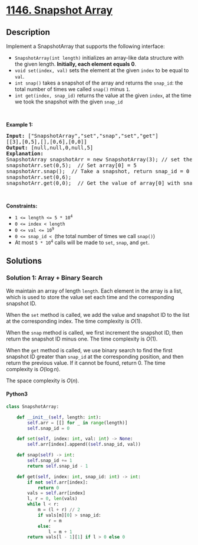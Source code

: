 # [1146. Snapshot Array](https://leetcode.com/problems/snapshot-array)


## Description

<!-- description:start -->

<p>Implement a SnapshotArray that supports the following interface:</p>

<ul>
	<li><code>SnapshotArray(int length)</code> initializes an array-like data structure with the given length. <strong>Initially, each element equals 0</strong>.</li>
	<li><code>void set(index, val)</code> sets the element at the given <code>index</code> to be equal to <code>val</code>.</li>
	<li><code>int snap()</code> takes a snapshot of the array and returns the <code>snap_id</code>: the total number of times we called <code>snap()</code> minus <code>1</code>.</li>
	<li><code>int get(index, snap_id)</code> returns the value at the given <code>index</code>, at the time we took the snapshot with the given <code>snap_id</code></li>
</ul>

<p>&nbsp;</p>
<p><strong class="example">Example 1:</strong></p>

<pre>
<strong>Input:</strong> [&quot;SnapshotArray&quot;,&quot;set&quot;,&quot;snap&quot;,&quot;set&quot;,&quot;get&quot;]
[[3],[0,5],[],[0,6],[0,0]]
<strong>Output:</strong> [null,null,0,null,5]
<strong>Explanation: </strong>
SnapshotArray snapshotArr = new SnapshotArray(3); // set the length to be 3
snapshotArr.set(0,5);  // Set array[0] = 5
snapshotArr.snap();  // Take a snapshot, return snap_id = 0
snapshotArr.set(0,6);
snapshotArr.get(0,0);  // Get the value of array[0] with snap_id = 0, return 5</pre>

<p>&nbsp;</p>
<p><strong>Constraints:</strong></p>

<ul>
	<li><code>1 &lt;= length &lt;= 5 * 10<sup>4</sup></code></li>
	<li><code>0 &lt;= index &lt; length</code></li>
	<li><code>0 &lt;= val &lt;= 10<sup>9</sup></code></li>
	<li><code>0 &lt;= snap_id &lt; </code>(the total number of times we call <code>snap()</code>)</li>
	<li>At most <code>5 * 10<sup>4</sup></code> calls will be made to <code>set</code>, <code>snap</code>, and <code>get</code>.</li>
</ul>

<!-- description:end -->

## Solutions

<!-- solution:start -->

### Solution 1: Array + Binary Search

We maintain an array of length `length`. Each element in the array is a list, which is used to store the value set each time and the corresponding snapshot ID.

When the `set` method is called, we add the value and snapshot ID to the list at the corresponding index. The time complexity is $O(1)$.

When the `snap` method is called, we first increment the snapshot ID, then return the snapshot ID minus one. The time complexity is $O(1)$.

When the `get` method is called, we use binary search to find the first snapshot ID greater than `snap_id` at the corresponding position, and then return the previous value. If it cannot be found, return 0. The time complexity is $O(\log n)$.

The space complexity is $O(n)$.

<!-- tabs:start -->

#### Python3

```python
class SnapshotArray:

    def __init__(self, length: int):
        self.arr = [[] for _ in range(length)]
        self.snap_id = 0

    def set(self, index: int, val: int) -> None:
        self.arr[index].append((self.snap_id, val))

    def snap(self) -> int:
        self.snap_id += 1
        return self.snap_id - 1

    def get(self, index: int, snap_id: int) -> int:
        if not self.arr[index]:
            return 0
        vals = self.arr[index]
        l, r = 0, len(vals)
        while l < r:
            m = (l + r) // 2
            if vals[m][0] > snap_id:
                r = m
            else:
                l = m + 1
        return vals[l - 1][1] if l > 0 else 0
```
